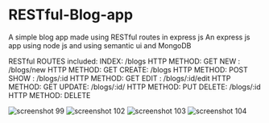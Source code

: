 # RESTful-Blog-app
A simple blog app made using RESTful routes in express js
An express js app using node js and using semantic ui and MongoDB





RESTful ROUTES included:
  INDEX: /blogs
         HTTP METHOD: GET
  NEW  : /blogs/new
         HTTP METHOD: GET
  CREATE: /blogs
         HTTP METHOD: POST
  SHOW : /blogs/:id
         HTTP METHOD: GET
  EDIT : /blogs/:id/edit
         HTTP METHOD: GET
  UPDATE: /blogs/:id/
         HTTP METHOD: PUT
  DELETE: /blogs/:id
         HTTP METHOD: DELETE
         
         
         
         
![screenshot 99](https://user-images.githubusercontent.com/32305224/42283061-00faf7c8-7fc6-11e8-8005-58f920e09b42.png)
![screenshot 102](https://user-images.githubusercontent.com/32305224/42283065-01b18c86-7fc6-11e8-90d6-2f7d4917118c.png)
![screenshot 103](https://user-images.githubusercontent.com/32305224/42283067-01f8134a-7fc6-11e8-9617-fde8895dc784.png)
![screenshot 104](https://user-images.githubusercontent.com/32305224/42283068-02724ac0-7fc6-11e8-84bf-24f9230224e0.png)
